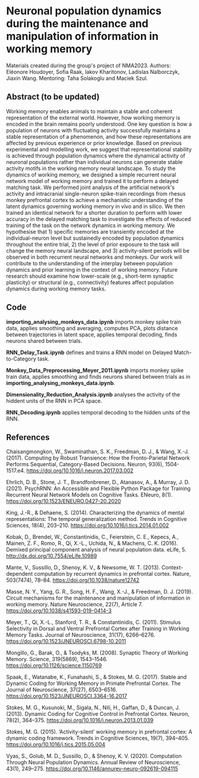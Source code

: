 # Neuronal population dynamics during the maintenance and manipulation of information in working memory

Materials created during the group's project of NMA2023. Authors: Eléonore Houdoyer, Sofia Raak, Iakov Kharitonov, Ladislas Nalborczyk, Jiaxin Wang. Mentoring: Taha Solakoglu and Maciek Szul.

## Abstract (to be updated)

Working memory enables animals to maintain a stable and coherent representation of the external world. However, how working memory is encoded in the brain remains poorly understood. One key question is how a population of neurons with fluctuating activity successfully maintains a stable representation of a phenomenon, and how these representations are affected by previous experience or prior knowledge. Based on previous experimental and modelling work, we suggest that representational stability is achieved through population dynamics where the dynamical activity of neuronal populations rather than individual neurons can generate stable activity motifs in the working memory neural landscape. To study the dynamics of working memory, we designed a simple recurrent neural network model of working memory and trained it to perform a delayed matching task. We performed joint analysis of the artificial network's activity and intracranial single-neuron spike-train recordings from rhesus monkey prefrontal cortex to achieve a mechanistic understanding of the latent dynamics governing working memory in vivo and in silico. We then trained an identical network for a shorter duration to perform with lower accuracy in the delayed matching task to investigate the effects of reduced training of the task on the network dynamics in working memory. We hypothesise that 1) specific memories are transiently encoded at the individual-neuron level but sustainedly encoded by population dynamics throughout the entire trial, 2) the level of prior exposure to the task will change the memory neural landscape, and 3) activity-silent periods will be observed in both recurrent neural networks and monkeys. Our work will contribute to the understanding of the interplay between population dynamics and prior learning in the context of working memory. Future research should examine how lower-scale (e.g., short-term synaptic plasticity) or structural (e.g., connectivity) features affect population dynamics during working memory tasks.

## Code

__importing_analysing_monkeys_data.ipynb__ imports monkey spike train data, applies smoothing and averaging, computes PCA, plots distance between trajectories in latent space, applies temporal decoding, finds neurons shared between trials.

__RNN_Delay_Task.ipynb__ defines and trains a RNN model on Delayed Match-to-Category task.

__Monkey_Data_Preprocessing_Meyer_2011.ipynb__ imports monkey spike train data, applies smoothing and finds neurons shared between trials as in __importing_analysing_monkeys_data.ipynb__.

__Dimensionality_Reduction_Analysis.ipynb__ analyses the activity of the hiddent units of the RNN in PCA space.

__RNN_Decoding.ipynb__ applies temporal decoding to the hidden units of the RNN.

## References

Chaisangmongkon, W., Swaminathan, S. K., Freedman, D. J., & Wang, X.-J. (2017). Computing by Robust Transience: How the Fronto-Parietal Network Performs Sequential, Category-Based Decisions. Neuron, 93(6), 1504-1517.e4. https://doi.org/10.1016/j.neuron.2017.03.002

Ehrlich, D. B., Stone, J. T., Brandfonbrener, D., Atanasov, A., & Murray, J. D. (2021). PsychRNN: An Accessible and Flexible Python Package for Training Recurrent Neural Network Models on Cognitive Tasks. ENeuro, 8(1). https://doi.org/10.1523/ENEURO.0427-20.2020

King, J.-R., & Dehaene, S. (2014). Characterizing the dynamics of mental representations: The temporal generalization method. Trends in Cognitive Sciences, 18(4), 203–210. https://doi.org/10.1016/j.tics.2014.01.002

Kobak, D., Brendel, W., Constantinidis, C., Feierstein, C. E., Kepecs, A., Mainen, Z. F., Romo, R., Qi, X.-L., Uchida, N., & Machens, C. K. (2016). Demixed principal component analysis of neural population data. eLife, 5. http://dx.doi.org/10.7554/eLife.10989

Mante, V., Sussillo, D., Shenoy, K. V., & Newsome, W. T. (2013). Context-dependent computation by recurrent dynamics in prefrontal cortex. Nature, 503(7474), 78–84. https://doi.org/10.1038/nature12742

Masse, N. Y., Yang, G. R., Song, H. F., Wang, X.-J., & Freedman, D. J. (2019). Circuit mechanisms for the maintenance and manipulation of information in working memory. Nature Neuroscience, 22(7), Article 7. https://doi.org/10.1038/s41593-019-0414-3

Meyer, T., Qi, X.-L., Stanford, T. R., & Constantinidis, C. (2011). Stimulus Selectivity in Dorsal and Ventral Prefrontal Cortex after Training in Working Memory Tasks. Journal of Neuroscience, 31(17), 6266–6276. https://doi.org/10.1523/JNEUROSCI.6798-10.2011

Mongillo, G., Barak, O., & Tsodyks, M. (2008). Synaptic Theory of Working Memory. Science, 319(5869), 1543–1546. https://doi.org/10.1126/science.1150769

Spaak, E., Watanabe, K., Funahashi, S., & Stokes, M. G. (2017). Stable and Dynamic Coding for Working Memory in Primate Prefrontal Cortex. The Journal of Neuroscience, 37(27), 6503–6516. https://doi.org/10.1523/JNEUROSCI.3364-16.2017

Stokes, M. G., Kusunoki, M., Sigala, N., Nili, H., Gaffan, D., & Duncan, J. (2013). Dynamic Coding for Cognitive Control in Prefrontal Cortex. Neuron, 78(2), 364–375. https://doi.org/10.1016/j.neuron.2013.01.039

Stokes, M. G. (2015). ‘Activity-silent’ working memory in prefrontal cortex: A dynamic coding framework. Trends in Cognitive Sciences, 19(7), 394–405. https://doi.org/10.1016/j.tics.2015.05.004

Vyas, S., Golub, M. D., Sussillo, D., & Shenoy, K. V. (2020). Computation Through Neural Population Dynamics. Annual Review of Neuroscience, 43(1), 249–275. https://doi.org/10.1146/annurev-neuro-092619-094115
